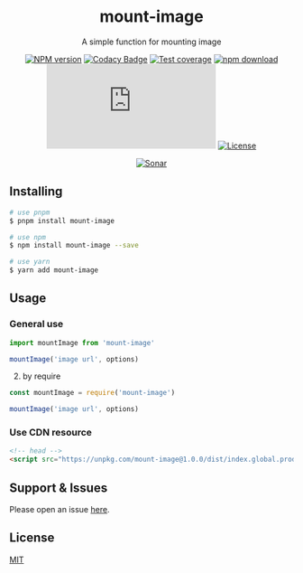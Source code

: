 <div style="text-align: center;" align="center">

# mount-image

A simple function for mounting image

[![NPM version][npm-image]][npm-url]
[![Codacy Badge][codacy-image]][codacy-url]
[![Test coverage][codecov-image]][codecov-url]
[![npm download][download-image]][download-url]
[![gzip][gzip-image]][gzip-url]
[![License][license-image]][license-url]

[![Sonar][sonar-image]][sonar-url]

</div>

<div style="text-align: center; margin-bottom: 20px;" align="center">

</div>

## Installing

```bash
# use pnpm
$ pnpm install mount-image

# use npm
$ npm install mount-image --save

# use yarn
$ yarn add mount-image
```

## Usage

### General use

```js
import mountImage from 'mount-image'

mountImage('image url', options)
```

2. by require

```js
const mountImage = require('mount-image')

mountImage('image url', options)
```

### Use CDN resource

```html
<!-- head -->
<script src="https://unpkg.com/mount-image@1.0.0/dist/index.global.prod.js"></script>
```

## Support & Issues

Please open an issue [here](https://github.com/saqqdy/mount-image/issues).

## License

[MIT](LICENSE)

[npm-image]: https://img.shields.io/npm/v/mount-image.svg?style=flat-square
[npm-url]: https://npmjs.org/package/mount-image
[codacy-image]: https://app.codacy.com/project/badge/Grade/f70d4880e4ad4f40aa970eb9ee9d0696
[codacy-url]: https://www.codacy.com/gh/saqqdy/mount-image/dashboard?utm_source=github.com&utm_medium=referral&utm_content=saqqdy/mount-image&utm_campaign=Badge_Grade
[codecov-image]: https://img.shields.io/codecov/c/github/saqqdy/mount-image.svg?style=flat-square
[codecov-url]: https://codecov.io/github/saqqdy/mount-image?branch=master
[download-image]: https://img.shields.io/npm/dm/mount-image.svg?style=flat-square
[download-url]: https://npmjs.org/package/mount-image
[gzip-image]: http://img.badgesize.io/https://unpkg.com/mount-image/dist/index.global.prod.js?compression=gzip&label=gzip%20size:%20JS
[gzip-url]: http://img.badgesize.io/https://unpkg.com/mount-image/dist/index.global.prod.js?compression=gzip&label=gzip%20size:%20JS
[license-image]: https://img.shields.io/badge/License-MIT-blue.svg
[license-url]: LICENSE
[sonar-image]: https://sonarcloud.io/api/project_badges/quality_gate?project=saqqdy_mount-image
[sonar-url]: https://sonarcloud.io/dashboard?id=saqqdy_mount-image
